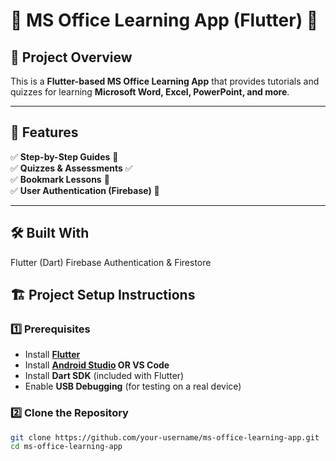 # 📝 MS Office Learning App (Flutter) 📱

## 🚀 Project Overview  
This is a **Flutter-based MS Office Learning App** that provides tutorials and quizzes for learning **Microsoft Word, Excel, PowerPoint, and more**.  

---

## 📌 Features  
✅ **Step-by-Step Guides** 📖  
✅ **Quizzes & Assessments** ✅  
✅ **Bookmark Lessons** 🔖  
✅ **User Authentication (Firebase)** 🔐  

---
## 🛠 Built With
Flutter (Dart)
Firebase Authentication & Firestore

## 🏗 Project Setup Instructions  

### 1️⃣ Prerequisites  
- Install **[Flutter](https://flutter.dev/docs/get-started/install)**  
- Install **[Android Studio](https://developer.android.com/studio) OR VS Code**  
- Install **Dart SDK** (included with Flutter)  
- Enable **USB Debugging** (for testing on a real device)  

### 2️⃣ Clone the Repository  
```bash
git clone https://github.com/your-username/ms-office-learning-app.git
cd ms-office-learning-app


